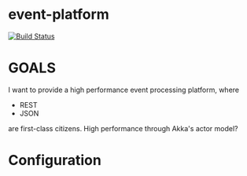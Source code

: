 event-platform
==============

[![Build Status](https://hawky4s.ci.cloudbees.com/job/event-platform/badge/icon)](https://hawky4s.ci.cloudbees.com/job/event-platform/)

GOALS
=====
I want to provide a high performance event processing platform, where

* REST
* JSON

are first-class citizens.
High performance through Akka's actor model?

Configuration
=============
